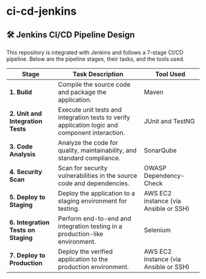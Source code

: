 # ci-cd-jenkins

## 🛠️ Jenkins CI/CD Pipeline Design

This repository is integrated with Jenkins and follows a 7-stage CI/CD pipeline. Below are the pipeline stages, their tasks, and the tools used.

| Stage | Task Description | Tool Used |
|-------|------------------|-----------|
| **1. Build** | Compile the source code and package the application. | Maven |
| **2. Unit and Integration Tests** | Execute unit tests and integration tests to verify application logic and component interaction. | JUnit and TestNG |
| **3. Code Analysis** | Analyze the code for quality, maintainability, and standard compliance. | SonarQube |
| **4. Security Scan** | Scan for security vulnerabilities in the source code and dependencies. | OWASP Dependency-Check |
| **5. Deploy to Staging** | Deploy the application to a staging environment for testing. | AWS EC2 instance (via Ansible or SSH) |
| **6. Integration Tests on Staging** | Perform end-to-end and integration testing in a production-like environment. | Selenium |
| **7. Deploy to Production** | Deploy the verified application to the production environment. | AWS EC2 instance (via Ansible or SSH) |
